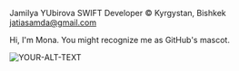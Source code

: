 Jamilya YUbirova
SWIFT Developer
© Kyrgystan, Bishkek
jatiasamda@gmail.com


Hi, I'm Mona. You might recognize me as GitHub's mascot.


<picture>
 <source media="(prefers-color-scheme: dark)" srcset="YOUR-DARKMODE-IMAGE">
 <source media="(prefers-color-scheme: light)" srcset="YOUR-LIGHTMODE-IMAGE">
 <img alt="YOUR-ALT-TEXT" src="YOUR-DEFAULT-IMAGE">
</picture>
